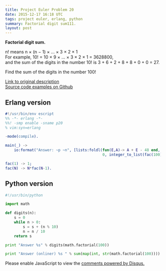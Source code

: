 ```yaml
---
title: Project Euler Problem 20
date: 2015-12-17 16:18 UTC
tags: project euler, erlang, python
summary: Factorial digit sum111.
layout: post
---
```


<b>Factorial digit sum.</b>

n! means n × (n − 1) × ... × 3 × 2 × 1<br>
For example, 10! = 10 × 9 × ... × 3 × 2 × 1 = 3628800,<br>
and the sum of the digits in the number 10! is 3 + 6 + 2 + 8 + 8 + 0 + 0 = 27.<br>

Find the sum of the digits in the number 100!<br>

[Link to original description](https://projecteuler.net/problem=20)<br/>
[Source code examples on Github](https://github.com/mijkenator/pr_euler/tree/master/p20)<br>

## Erlang version
```erlang
#!/usr/bin/env escript
%% -*- erlang -*-
%%! -smp enable -sname p20
% vim:syn=erlang

-mode(compile).

main(_) ->
    io:format("Answer: ~p ~n", [lists:foldl(fun(E,A)-> A + E - 48 end, 
                                            0, integer_to_list(fac(100)))]).

fac(1) -> 1;
fac(N) -> N*fac(N-1).

```

## Python version
```python
#!/usr/bin/python

import math

def digits(n):
    s = 0
    while n > 0:
        s = s + (n % 10)
        n = n / 10
    return s

print "Answer %s" % digits(math.factorial(100))

print "Answer (onliner) %s " % sum(map(int, str(math.factorial(100))))

```

<div id="disqus_thread"></div>
<script>
/**
* RECOMMENDED CONFIGURATION VARIABLES: EDIT AND UNCOMMENT THE SECTION BELOW TO INSERT DYNAMIC VALUES FROM YOUR PLATFORM OR CMS.
* LEARN WHY DEFINING THESE VARIABLES IS IMPORTANT: https://disqus.com/admin/universalcode/#configuration-variables
*/
/*
var disqus_config = function () {
    this.page.url = '2015/12/17/project-euler-problem-20/'; // Replace PAGE_URL with your page's canonical URL variable
    this.page.identifier = 'pep20'; // Replace PAGE_IDENTIFIER with your page's unique identifier variable
};
*/
(function() { // DON'T EDIT BELOW THIS LINE
var d = document, s = d.createElement('script');

s.src = '//mijkenator.disqus.com/embed.js';

s.setAttribute('data-timestamp', +new Date());
(d.head || d.body).appendChild(s);
})();
</script>
<noscript>Please enable JavaScript to view the <a href="https://disqus.com/?ref_noscript" rel="nofollow">comments powered by Disqus.</a></noscript>


